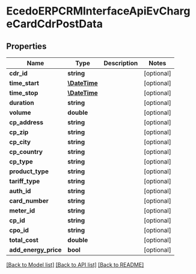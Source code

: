 # EcedoERPCRMInterfaceApiEvChargeCardCdrPostData

## Properties
Name | Type | Description | Notes
------------ | ------------- | ------------- | -------------
**cdr_id** | **string** |  | [optional] 
**time_start** | [**\DateTime**](\DateTime.md) |  | [optional] 
**time_stop** | [**\DateTime**](\DateTime.md) |  | [optional] 
**duration** | **string** |  | [optional] 
**volume** | **double** |  | [optional] 
**cp_address** | **string** |  | [optional] 
**cp_zip** | **string** |  | [optional] 
**cp_city** | **string** |  | [optional] 
**cp_country** | **string** |  | [optional] 
**cp_type** | **string** |  | [optional] 
**product_type** | **string** |  | [optional] 
**tariff_type** | **string** |  | [optional] 
**auth_id** | **string** |  | [optional] 
**card_number** | **string** |  | [optional] 
**meter_id** | **string** |  | [optional] 
**cp_id** | **string** |  | [optional] 
**cpo_id** | **string** |  | [optional] 
**total_cost** | **double** |  | [optional] 
**add_energy_price** | **bool** |  | [optional] 

[[Back to Model list]](../README.md#documentation-for-models) [[Back to API list]](../README.md#documentation-for-api-endpoints) [[Back to README]](../README.md)


